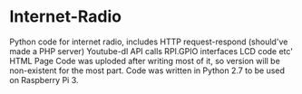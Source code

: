# Internet-Radio
Python code for internet radio, 
includes HTTP request-respond (should've made a PHP server)
Youtube-dl API calls
RPI.GPIO interfaces
LCD code etc'
HTML Page
Code was uploded after writing most of it, so version will be non-existent for the most part.
Code was written in Python 2.7 to be used on Raspberry Pi 3.
